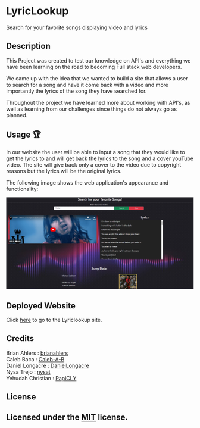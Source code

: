# LyricLookup

Search for your favorite songs displaying video and lyrics

## Description

This Project was created to test our knowledge on API's and everything we have been learning on the road to becoming Full stack web developers.

We came up with the idea that we wanted to build a site that allows a user to search for a song and have it come back with a video and more importantly the lyrics of the song they have searched for. 

Throughout the project we have learned more about working with API's, as well as learning from our challenges since things do not always go as planned. 

## Usage 🏆

In our website the user will be able to input a song that they would like to get the lyrics to and will get back the lyrics to the song and a cover youTube video. The site will give back only a cover to the video due to copyright reasons but the lyrics will be the original lyrics. 

The following image shows the web application's appearance and functionality:
    
![alt text](./Assets/Images/Siteimg.png)


## Deployed Website

Click [here](https://brianahlers.github.io/lyriclookup/) to go to the Lyriclookup site. 

## Credits

Brian Ahlers : [brianahlers](https://github.com/brianahlers) <br>
Caleb Baca : [Caleb-A-B](https://github.com/Caleb-A-B) <br>
Daniel Longacre : [DanielLongacre](https://github.com/DanielLongacre) <br>
Nysa Trejo : [nysat](https://github.com/nysat) <br>
Yehudah Christian : [PapiCLY](https://github.com/PapiCLY) <br>


## License
Licensed under the [MIT](LICENSE.txt) license.
---

 


